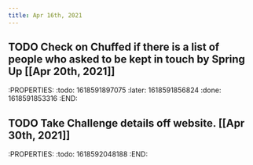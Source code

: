 ```yaml
---
title: Apr 16th, 2021
---
```


## TODO Check on Chuffed if there is a list of people who asked to be kept in touch by Spring Up [[Apr 20th, 2021]]
:PROPERTIES:
:todo: 1618591897075
:later: 1618591856824
:done: 1618591853316
:END:
## TODO Take Challenge details off website. [[Apr 30th, 2021]]
:PROPERTIES:
:todo: 1618592048188
:END:
